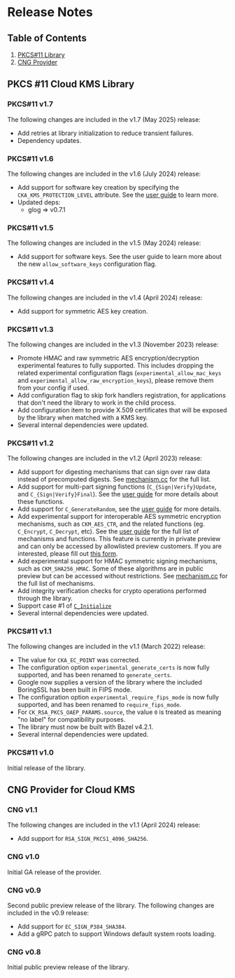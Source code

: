 # Release Notes

## Table of Contents

1.  [PKCS#11 Library](#pkcs-11-cloud-kms-library)
2.  [CNG Provider](#cng-provider-for-cloud-kms)

## PKCS #11 Cloud KMS Library

### PKCS#11 v1.7

The following changes are included in the v1.7 (May 2025) release:

*   Add retries at library initialization to reduce transient failures.
*   Dependency updates.

### PKCS#11 v1.6

The following changes are included in the v1.6 (July 2024) release:

*   Add support for software key creation by specifying the
    `CKA_KMS_PROTECTION_LEVEL` attribute. See the [user guide][user-guide] to
    learn more.
*   Updated deps:
    *   glog => v0.7.1

### PKCS#11 v1.5

The following changes are included in the v1.5 (May 2024) release:

*   Add support for software keys. See the user guide to learn more about the
    new `allow_software_keys` configuration flag.

### PKCS#11 v1.4

The following changes are included in the v1.4 (April 2024) release:

*   Add support for symmetric AES key creation.

### PKCS#11 v1.3

The following changes are included in the v1.3 (November 2023) release:

*   Promote HMAC and raw symmetric AES encryption/decryption experimental
    features to fully supported. This includes dropping the related experimental
    configuration flags (`experimental_allow_mac_keys` and
    `experimental_allow_raw_encryption_keys`), please remove them from your
    config if used.
*   Add configuration flag to skip fork handlers registration, for applications
    that don't need the library to work in the child process.
*   Add configuration item to provide X.509 certificates that will be exposed by
    the library when matched with a KMS key.
*   Several internal dependencies were updated.

### PKCS#11 v1.2

The following changes are included in the v1.2 (April 2023) release:

*   Add support for digesting mechanisms that can sign over raw data instead of
    precomputed digests. See [mechanism.cc][mechanisms] for the full list.
*   Add support for multi-part signing functions (`C_{Sign|Verify}Update`, and
    `C_{Sign|Verify}Final`). See the [user guide][user-guide] for more details
    about these functions.
*   Add support for `C_GenerateRandom`, see the [user guide][user-guide] for
    more details.
*   Add experimental support for interoperable AES symmetric encryption
    mechanisms, such as `CKM_AES_CTR`, and the related functions (eg.
    `C_Encrypt`, `C_Decrypt`, etc). See the [user guide][user-guide] for the
    full list of mechanisms and functions. This feature is currently in private
    preview and can only be accessed by allowlisted preview customers. If you
    are interested, please fill out
    [this form](https://forms.gle/z8qpV5wkG9gtVCof8).
*   Add experimental support for HMAC symmetric signing mechanisms, such as
    `CKM_SHA256_HMAC`. Some of these algorithms are in public preview but can be
    accessed without restrictions. See [mechanism.cc][mechanisms] for the full
    list of mechanisms.
*   Add integrity verification checks for crypto operations performed through
    the library.
*   Support case #1 of
    [`C_Initialize`](https://docs.oasis-open.org/pkcs11/pkcs11-base/v2.40/os/pkcs11-base-v2.40-os.html#_Toc385057894)
*   Several internal dependencies were updated.

### PKCS#11 v1.1

The following changes are included in the v1.1 (March 2022) release:

*   The value for `CKA_EC_POINT` was corrected.
*   The configuration option `experimental_generate_certs` is now fully
    supported, and has been renamed to `generate_certs`.
*   Google now supplies a version of the library where the included BoringSSL
    has been built in FIPS mode.
*   The configuration option `experimental_require_fips_mode` is now fully
    supported, and has been renamed to `require_fips_mode`.
*   For `CK_RSA_PKCS_OAEP_PARAMS.source`, the value `0` is treated as meaning
    "no label" for compatibility purposes.
*   The library must now be built with Bazel v4.2.1.
*   Several internal dependencies were updated.

### PKCS#11 v1.0

Initial release of the library.

## CNG Provider for Cloud KMS

### CNG v1.1

The following changes are included in the v1.1 (April 2024) release:

*   Add support for `RSA_SIGN_PKCS1_4096_SHA256`.

### CNG v1.0

Initial GA release of the provider.

### CNG v0.9

Second public preview release of the library. The following changes are included
in the v0.9 release:

*   Add support for `EC_SIGN_P384_SHA384`.
*   Add a gRPC patch to support Windows default system roots loading.

### CNG v0.8

Initial public preview release of the library.

[mechanisms]: kmsp11/mechanism.cc
[user-guide]: kmsp11/docs/user_guide.md
